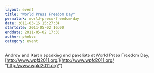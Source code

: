 ```yaml
---
layout: event
title: "World Press Freedom Day"
permalink: world-press-freedom-day
date: 2011-03-16 15:27:34
startdate: 2011-05-02 16:00
enddate: 2011-05-02 17:30
author: phobos
category: event
---
```


Andrew and Karen speaking and panelists at World Press Freedom Day, [http://www.wpfd2011.org/](http://www.wpfd2011.org/ "http://www.wpfd2011.org/")
